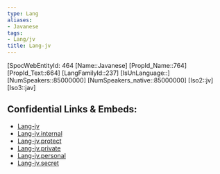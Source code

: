 ```yaml
---
type: Lang
aliases:
- Javanese
tags: 
- Lang/jv
title: Lang-jv
---
```

[SpocWebEntityId: 464
[Name::Javanese]
[PropId_Name::764]
[PropId_Text::664]
[LangFamilyId::237]
[IsUnLanguage::]
[NumSpeakers::85000000]
[NumSpeakers_native::85000000]
[Iso2::jv]
[Iso3::jav]



## Confidential Links & Embeds: 
- [Lang-jv](../../_public/lang/Lang-jv.md) 
- [Lang-jv.internal](../../_internal/lang/Lang-jv.internal.md) 
- [Lang-jv.protect](../../_protect/lang/Lang-jv.protect.md) 
- [Lang-jv.private](../../_private/lang/Lang-jv.private.md) 
- [Lang-jv.personal](../../_personal/lang/Lang-jv.personal.md) 
- [Lang-jv.secret](../../_secret/lang/Lang-jv.secret.md)

